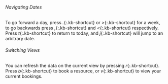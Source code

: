 ###### Navigating Dates

To go forward a day, press *.*{:.kb-shortcut} or *>*{:.kb-shortcut} for a week, to go backwards press *,*{:.kb-shortcut} and *<*{:.kb-shortcut} respectively. Press *t*{:.kb-shortcut} to return to today, and *j*{:.kb-shortcut} will jump to an arbitrary date.

###### Switching Views

You can refresh the data on the current view by pressing *r*{:.kb-shortcut}. Press *b*{:.kb-shortcut} to book a resource, or *v*{:.kb-shortcut} to view your current bookings.